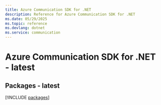 ```yaml
---
title: Azure Communication SDK for .NET
description: Reference for Azure Communication SDK for .NET
ms.date: 05/29/2025
ms.topic: reference
ms.devlang: dotnet
ms.service: communication
---
```

# Azure Communication SDK for .NET - latest
## Packages - latest
[!INCLUDE [packages](communication-index.md)]